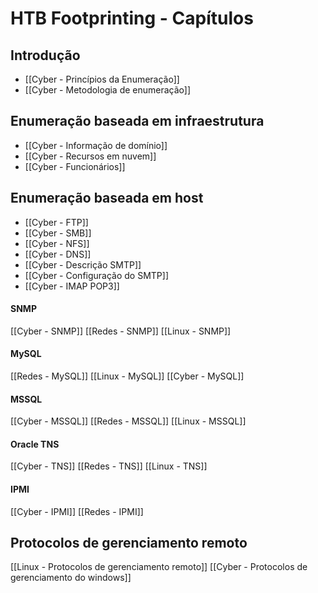 
# HTB Footprinting - Capítulos

## Introdução

- [[Cyber - Princípios da Enumeração]]
- [[Cyber - Metodologia de enumeração]]

## Enumeração baseada em infraestrutura

- [[Cyber - Informação de domínio]]
- [[Cyber - Recursos em nuvem]]
- [[Cyber - Funcionários]]

## Enumeração baseada em host

- [[Cyber - FTP]]
- [[Cyber - SMB]]
- [[Cyber - NFS]]
- [[Cyber - DNS]]
- [[Cyber - Descrição SMTP]]
- [[Cyber - Configuração do SMTP]]
- [[Cyber - IMAP POP3]]

#### SNMP
[[Cyber - SNMP]]
[[Redes - SNMP]]
[[Linux - SNMP]]

#### MySQL
[[Redes - MySQL]]
[[Linux - MySQL]]
[[Cyber - MySQL]]

#### MSSQL
[[Cyber - MSSQL]]
[[Redes - MSSQL]]
[[Linux - MSSQL]]

#### Oracle TNS
[[Cyber - TNS]]
[[Redes - TNS]]
[[Linux - TNS]]

#### IPMI
[[Cyber - IPMI]]
[[Redes - IPMI]]

## Protocolos de gerenciamento remoto
[[Linux - Protocolos de gerenciamento remoto]]
[[Cyber - Protocolos de gerenciamento do windows]]



















































